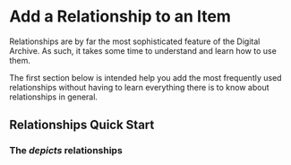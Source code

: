 # Add a Relationship to an Item

Relationships are by far the most sophisticated feature of the Digital Archive. As such,
it takes some time to understand and learn how to use them.

The first section below is intended help you add the most frequently used relationships without having to
learn everything there is to know about relationships in general.

## Relationships Quick Start

### The *depicts* relationships